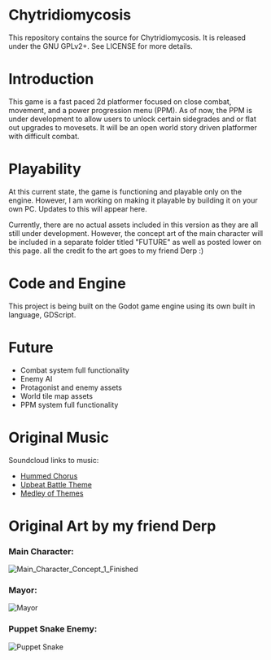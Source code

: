 # Chytridiomycosis

This repository contains the source for Chytridiomycosis. It is released under the GNU GPLv2+. See LICENSE for more details.

# Introduction

This game is a fast paced 2d platformer focused on close combat, movement, and a power progression menu (PPM). As of now, the PPM is under development to allow users to unlock certain sidegrades
  and or flat out upgrades to movesets. It will be an open world story driven platformer with difficult combat. 

# Playability

At this current state, the game is functioning and playable only on the engine. However, I am working on making it playable by building it on your own PC. Updates to this will appear here. 

Currently, there are no actual assets included in this version as they are all still under development. However, the concept art of the main character will be included in a separate folder titled "FUTURE" as well as posted lower on this page.
  all the credit fo the art goes to my friend Derp :)

# Code and Engine

This project is being built on the Godot game engine using its own built in language, GDScript.

# Future

- Combat system full functionality
- Enemy AI
- Protagonist and enemy assets
- World tile map assets
- PPM system full functionality

# Original Music
Soundcloud links to music:

- [Hummed Chorus][hummed_chorus]
- [Upbeat Battle Theme][upbeat_battle_theme]
- [Medley of Themes][medley_of_themes]

[hummed_chorus]: https://soundcloud.com/dekeugh/hummed-chorus?utm_source=clipboard&utm_medium=text&utm_campaign=social_sharing&si=6cefb17b743c401f93f907f69f8fab0d
[upbeat_battle_theme]: https://soundcloud.com/dekeugh/battle-theme?utm_source=clipboard&utm_medium=text&utm_campaign=social_sharing&si=b34795563c514024afe50a3ae6697fe9
[medley_of_themes]: https://soundcloud.com/dekeugh/medley-of-themes?si=24aee6110de3457f8387b009d7b8602c&utm_source=clipboard&utm_medium=text&utm_campaign=social_sharing

# Original Art by my friend Derp

### Main Character:

![Main_Character_Concept_1_Finished](https://github.com/user-attachments/assets/6e79921e-017e-4db9-b3c6-34161d7e96af)
### Mayor:

![Mayor](https://github.com/user-attachments/assets/eab94b0c-4fb9-4234-8953-021e4c95b221)
### Puppet Snake Enemy:

![Puppet Snake](https://github.com/user-attachments/assets/099473f8-3675-40c9-ba60-d0ddba6d5184)

